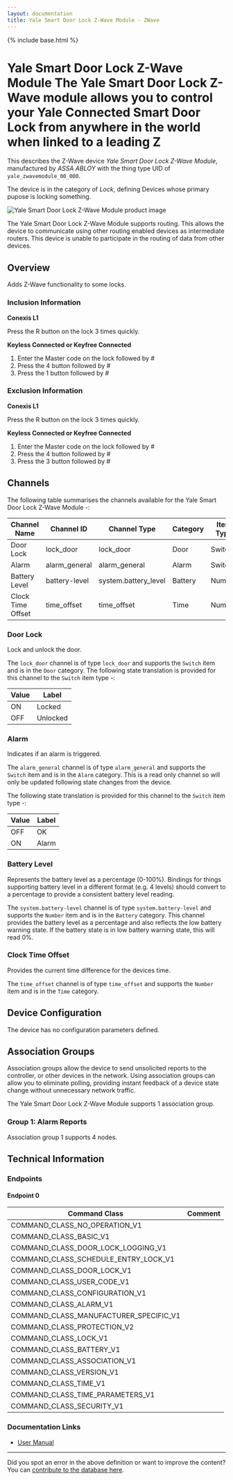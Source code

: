 ```yaml
---
layout: documentation
title: Yale Smart Door Lock Z-Wave Module - ZWave
---
```


{% include base.html %}

# Yale Smart Door Lock Z-Wave Module The Yale Smart Door Lock Z-Wave module allows you to control your Yale Connected Smart Door Lock from anywhere in the world when linked to a leading Z
This describes the Z-Wave device *Yale Smart Door Lock Z-Wave Module*, manufactured by *ASSA ABLOY* with the thing type UID of ```yale_zwavemodule_00_000```.

The device is in the category of *Lock*, defining Devices whose primary pupose is locking something.

![Yale Smart Door Lock Z-Wave Module product image](https://opensmarthouse.org/zwavedatabase/810/image/)


The Yale Smart Door Lock Z-Wave Module supports routing. This allows the device to communicate using other routing enabled devices as intermediate routers.  This device is unable to participate in the routing of data from other devices.

## Overview

Adds Z-Wave functionality to some locks.

### Inclusion Information

**Conexis L1**

Press the R button on the lock 3 times quickly.

**Keyless Connected or Keyfree Connected**

  1. Enter the Master code on the lock followed by #
  2. Press the 4 button followed by #
  3. Press the 1 button followed by #

### Exclusion Information

**Conexis L1**

Press the R button on the lock 3 times quickly.

**Keyless Connected or Keyfree Connected**

  1. Enter the Master code on the lock followed by #
  2. Press the 4 button followed by #
  3. Press the 3 button followed by #

## Channels

The following table summarises the channels available for the Yale Smart Door Lock Z-Wave Module -:

| Channel Name | Channel ID | Channel Type | Category | Item Type |
|--------------|------------|--------------|----------|-----------|
| Door Lock | lock_door | lock_door | Door | Switch | 
| Alarm | alarm_general | alarm_general | Alarm | Switch | 
| Battery Level | battery-level | system.battery_level | Battery | Number |
| Clock Time Offset | time_offset | time_offset | Time | Number | 

### Door Lock
Lock and unlock the door.

The ```lock_door``` channel is of type ```lock_door``` and supports the ```Switch``` item and is in the ```Door``` category.
The following state translation is provided for this channel to the ```Switch``` item type -:

| Value | Label     |
|-------|-----------|
| ON | Locked |
| OFF | Unlocked |

### Alarm
Indicates if an alarm is triggered.

The ```alarm_general``` channel is of type ```alarm_general``` and supports the ```Switch``` item and is in the ```Alarm``` category. This is a read only channel so will only be updated following state changes from the device.

The following state translation is provided for this channel to the ```Switch``` item type -:

| Value | Label     |
|-------|-----------|
| OFF | OK |
| ON | Alarm |

### Battery Level
Represents the battery level as a percentage (0-100%). Bindings for things supporting battery level in a different format (e.g. 4 levels) should convert to a percentage to provide a consistent battery level reading.

The ```system.battery-level``` channel is of type ```system.battery-level``` and supports the ```Number``` item and is in the ```Battery``` category.
This channel provides the battery level as a percentage and also reflects the low battery warning state. If the battery state is in low battery warning state, this will read 0%.
### Clock Time Offset
Provides the current time difference for the devices time.

The ```time_offset``` channel is of type ```time_offset``` and supports the ```Number``` item and is in the ```Time``` category.



## Device Configuration

The device has no configuration parameters defined.

## Association Groups

Association groups allow the device to send unsolicited reports to the controller, or other devices in the network. Using association groups can allow you to eliminate polling, providing instant feedback of a device state change without unnecessary network traffic.

The Yale Smart Door Lock Z-Wave Module supports 1 association group.

### Group 1: Alarm Reports


Association group 1 supports 4 nodes.

## Technical Information

### Endpoints

#### Endpoint 0

| Command Class | Comment |
|---------------|---------|
| COMMAND_CLASS_NO_OPERATION_V1| |
| COMMAND_CLASS_BASIC_V1| |
| COMMAND_CLASS_DOOR_LOCK_LOGGING_V1| |
| COMMAND_CLASS_SCHEDULE_ENTRY_LOCK_V1| |
| COMMAND_CLASS_DOOR_LOCK_V1| |
| COMMAND_CLASS_USER_CODE_V1| |
| COMMAND_CLASS_CONFIGURATION_V1| |
| COMMAND_CLASS_ALARM_V1| |
| COMMAND_CLASS_MANUFACTURER_SPECIFIC_V1| |
| COMMAND_CLASS_PROTECTION_V2| |
| COMMAND_CLASS_LOCK_V1| |
| COMMAND_CLASS_BATTERY_V1| |
| COMMAND_CLASS_ASSOCIATION_V1| |
| COMMAND_CLASS_VERSION_V1| |
| COMMAND_CLASS_TIME_V1| |
| COMMAND_CLASS_TIME_PARAMETERS_V1| |
| COMMAND_CLASS_SECURITY_V1| |

### Documentation Links

* [User Manual](https://opensmarthouse.org/zwavedatabase/810/reference/Z-Wave-Module-2-Manual.pdf)

---

Did you spot an error in the above definition or want to improve the content?
You can [contribute to the database here](https://opensmarthouse.org/zwavedatabase/810).
